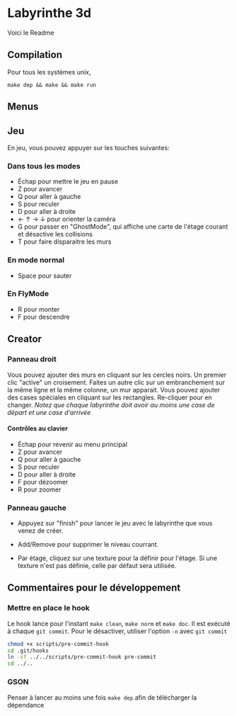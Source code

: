 # Labyrinthe 3d

Voici le Readme

## Compilation
Pour tous les systèmes unix,
```Shell
make dep && make && make run
```

## Menus

## Jeu

En jeu, vous pouvez appuyer sur les touches suivantes:

### Dans tous les modes

* Échap pour mettre le jeu en pause
* Z pour avancer
* Q pour aller à gauche
* S pour reculer
* D pour aller à droite
* ← ↑ → ↓ pour orienter la caméra
* G pour passer en "GhostMode", qui affiche une carte de l'étage courant et désactive les collisions
* T pour faire disparaitre les murs

### En mode normal

* Space pour sauter

### En FlyMode

* R pour monter
* F pour descendre

## Creator

### Panneau droit

Vous pouvez ajouter des murs en cliquant sur les cercles noirs. Un premier clic "active" un croisement. Faites un autre clic sur un embranchement sur la même ligne et la même colonne, un mur apparait.
Vous pouvez ajouter des cases spéciales en cliquant sur les rectangles. Re-cliquer pour en changer. *Notez que chaque labyrinthe doit avoir au moins une case de départ et une case d'arrivée*

#### Contrôles au clavier

* Échap pour revenir au menu principal
* Z pour avancer
* Q pour aller à gauche
* S pour reculer
* D pour aller à droite
* F pour dézoomer
* R pour zoomer

### Panneau gauche

* Appuyez sur "finish" pour lancer le jeu avec le labyrinthe que vous venez de créer.

* Add/Remove pour supprimer le niveau courrant.

* Par étage, cliquez sur une texture pour la définir pour l'étage. Si une texture n'est pas définie, celle par défaut sera utilisée.

## Commentaires pour le développement
### Mettre en place le hook

Le hook lance pour l'instant `make clean`, `make norm` et `make doc`. Il est exécuté à chaque `git commit`. Pour le désactiver, utiliser l'option `-n` avec `git commit`

```bash
chmod +x scripts/pre-commit-hook
cd .git/hooks
ln -sf ../../scripts/pre-commit-hook pre-commit
cd ../..

```

### GSON
Penser à lancer au moins une fois `make dep` afin de télécharger la dépendance
